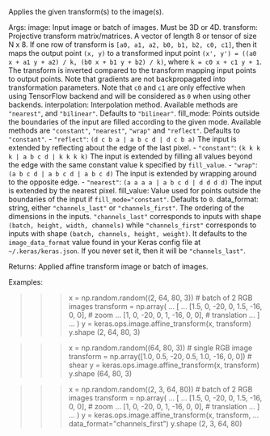 Applies the given transform(s) to the image(s).

Args:
    image: Input image or batch of images. Must be 3D or 4D.
    transform: Projective transform matrix/matrices. A vector of length 8 or
        tensor of size N x 8. If one row of transform is
        `[a0, a1, a2, b0, b1, b2, c0, c1]`, then it maps the output point
        `(x, y)` to a transformed input point
        `(x', y') = ((a0 x + a1 y + a2) / k, (b0 x + b1 y + b2) / k)`,
        where `k = c0 x + c1 y + 1`. The transform is inverted compared to
        the transform mapping input points to output points. Note that
        gradients are not backpropagated into transformation parameters.
        Note that `c0` and `c1` are only effective when using TensorFlow
        backend and will be considered as `0` when using other backends.
    interpolation: Interpolation method. Available methods are `"nearest"`,
        and `"bilinear"`. Defaults to `"bilinear"`.
    fill_mode: Points outside the boundaries of the input are filled
        according to the given mode. Available methods are `"constant"`,
        `"nearest"`, `"wrap"` and `"reflect"`. Defaults to `"constant"`.
        - `"reflect"`: `(d c b a | a b c d | d c b a)`
            The input is extended by reflecting about the edge of the last
            pixel.
        - `"constant"`: `(k k k k | a b c d | k k k k)`
            The input is extended by filling all values beyond
            the edge with the same constant value k specified by
            `fill_value`.
        - `"wrap"`: `(a b c d | a b c d | a b c d)`
            The input is extended by wrapping around to the opposite edge.
        - `"nearest"`: `(a a a a | a b c d | d d d d)`
            The input is extended by the nearest pixel.
    fill_value: Value used for points outside the boundaries of the input if
        `fill_mode="constant"`. Defaults to `0`.
    data_format: string, either `"channels_last"` or `"channels_first"`.
        The ordering of the dimensions in the inputs. `"channels_last"`
        corresponds to inputs with shape `(batch, height, width, channels)`
        while `"channels_first"` corresponds to inputs with shape
        `(batch, channels, height, weight)`. It defaults to the
        `image_data_format` value found in your Keras config file at
        `~/.keras/keras.json`. If you never set it, then it will be
        `"channels_last"`.

Returns:
    Applied affine transform image or batch of images.

Examples:

>>> x = np.random.random((2, 64, 80, 3)) # batch of 2 RGB images
>>> transform = np.array(
...     [
...         [1.5, 0, -20, 0, 1.5, -16, 0, 0],  # zoom
...         [1, 0, -20, 0, 1, -16, 0, 0],  # translation
...     ]
... )
>>> y = keras.ops.image.affine_transform(x, transform)
>>> y.shape
(2, 64, 80, 3)

>>> x = np.random.random((64, 80, 3)) # single RGB image
>>> transform = np.array([1.0, 0.5, -20, 0.5, 1.0, -16, 0, 0])  # shear
>>> y = keras.ops.image.affine_transform(x, transform)
>>> y.shape
(64, 80, 3)

>>> x = np.random.random((2, 3, 64, 80)) # batch of 2 RGB images
>>> transform = np.array(
...     [
...         [1.5, 0, -20, 0, 1.5, -16, 0, 0],  # zoom
...         [1, 0, -20, 0, 1, -16, 0, 0],  # translation
...     ]
... )
>>> y = keras.ops.image.affine_transform(x, transform,
...     data_format="channels_first")
>>> y.shape
(2, 3, 64, 80)
